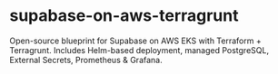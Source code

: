 # supabase-on-aws-terragrunt
Open-source blueprint for Supabase on AWS EKS with Terraform + Terragrunt. Includes Helm-based deployment, managed PostgreSQL, External Secrets, Prometheus &amp; Grafana.
